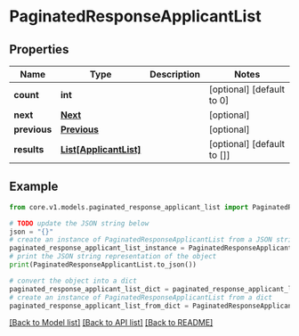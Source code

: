 # PaginatedResponseApplicantList


## Properties

Name | Type | Description | Notes
------------ | ------------- | ------------- | -------------
**count** | **int** |  | [optional] [default to 0]
**next** | [**Next**](Next.md) |  | [optional] 
**previous** | [**Previous**](Previous.md) |  | [optional] 
**results** | [**List[ApplicantList]**](ApplicantList.md) |  | [optional] [default to []]

## Example

```python
from core.v1.models.paginated_response_applicant_list import PaginatedResponseApplicantList

# TODO update the JSON string below
json = "{}"
# create an instance of PaginatedResponseApplicantList from a JSON string
paginated_response_applicant_list_instance = PaginatedResponseApplicantList.from_json(json)
# print the JSON string representation of the object
print(PaginatedResponseApplicantList.to_json())

# convert the object into a dict
paginated_response_applicant_list_dict = paginated_response_applicant_list_instance.to_dict()
# create an instance of PaginatedResponseApplicantList from a dict
paginated_response_applicant_list_from_dict = PaginatedResponseApplicantList.from_dict(paginated_response_applicant_list_dict)
```
[[Back to Model list]](../README.md#documentation-for-models) [[Back to API list]](../README.md#documentation-for-api-endpoints) [[Back to README]](../README.md)


